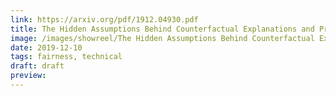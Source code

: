 ```yaml
---
link: https://arxiv.org/pdf/1912.04930.pdf
title: The Hidden Assumptions Behind Counterfactual Explanations and Principal Reasons
image: /images/showreel/The Hidden Assumptions Behind Counterfactual Explanations and Principal Reasons.jpg
date: 2019-12-10
tags: fairness, technical
draft: draft
preview:
---
```



